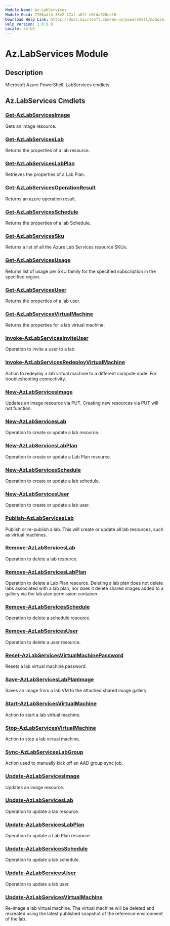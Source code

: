 ```yaml
---
Module Name: Az.LabServices
Module Guid: 7788adf4-33e2-47af-a0f1-e0fda928eef6
Download Help Link: https://docs.microsoft.com/en-us/powershell/module/az.labservices
Help Version: 1.0.0.0
Locale: en-US
---
```


# Az.LabServices Module
## Description
Microsoft Azure PowerShell: LabServices cmdlets

## Az.LabServices Cmdlets
### [Get-AzLabServicesImage](Get-AzLabServicesImage.md)
Gets an image resource.

### [Get-AzLabServicesLab](Get-AzLabServicesLab.md)
Returns the properties of a lab resource.

### [Get-AzLabServicesLabPlan](Get-AzLabServicesLabPlan.md)
Retrieves the properties of a Lab Plan.

### [Get-AzLabServicesOperationResult](Get-AzLabServicesOperationResult.md)
Returns an azure operation result.

### [Get-AzLabServicesSchedule](Get-AzLabServicesSchedule.md)
Returns the properties of a lab Schedule.

### [Get-AzLabServicesSku](Get-AzLabServicesSku.md)
Returns a list of all the Azure Lab Services resource SKUs.

### [Get-AzLabServicesUsage](Get-AzLabServicesUsage.md)
Returns list of usage per SKU family for the specified subscription in the specified region.

### [Get-AzLabServicesUser](Get-AzLabServicesUser.md)
Returns the properties of a lab user.

### [Get-AzLabServicesVirtualMachine](Get-AzLabServicesVirtualMachine.md)
Returns the properties for a lab virtual machine.

### [Invoke-AzLabServicesInviteUser](Invoke-AzLabServicesInviteUser.md)
Operation to invite a user to a lab.

### [Invoke-AzLabServicesRedeployVirtualMachine](Invoke-AzLabServicesRedeployVirtualMachine.md)
Action to redeploy a lab virtual machine to a different compute node.
For troubleshooting connectivity.

### [New-AzLabServicesImage](New-AzLabServicesImage.md)
Updates an image resource via PUT.
Creating new resources via PUT will not function.

### [New-AzLabServicesLab](New-AzLabServicesLab.md)
Operation to create or update a lab resource.

### [New-AzLabServicesLabPlan](New-AzLabServicesLabPlan.md)
Operation to create or update a Lab Plan resource.

### [New-AzLabServicesSchedule](New-AzLabServicesSchedule.md)
Operation to create or update a lab schedule.

### [New-AzLabServicesUser](New-AzLabServicesUser.md)
Operation to create or update a lab user.

### [Publish-AzLabServicesLab](Publish-AzLabServicesLab.md)
Publish or re-publish a lab.
This will create or update all lab resources, such as virtual machines.

### [Remove-AzLabServicesLab](Remove-AzLabServicesLab.md)
Operation to delete a lab resource.

### [Remove-AzLabServicesLabPlan](Remove-AzLabServicesLabPlan.md)
Operation to delete a Lab Plan resource.
Deleting a lab plan does not delete labs associated with a lab plan, nor does it delete shared images added to a gallery via the lab plan permission container.

### [Remove-AzLabServicesSchedule](Remove-AzLabServicesSchedule.md)
Operation to delete a schedule resource.

### [Remove-AzLabServicesUser](Remove-AzLabServicesUser.md)
Operation to delete a user resource.

### [Reset-AzLabServicesVirtualMachinePassword](Reset-AzLabServicesVirtualMachinePassword.md)
Resets a lab virtual machine password.

### [Save-AzLabServicesLabPlanImage](Save-AzLabServicesLabPlanImage.md)
Saves an image from a lab VM to the attached shared image gallery.

### [Start-AzLabServicesVirtualMachine](Start-AzLabServicesVirtualMachine.md)
Action to start a lab virtual machine.

### [Stop-AzLabServicesVirtualMachine](Stop-AzLabServicesVirtualMachine.md)
Action to stop a lab virtual machine.

### [Sync-AzLabServicesLabGroup](Sync-AzLabServicesLabGroup.md)
Action used to manually kick off an AAD group sync job.

### [Update-AzLabServicesImage](Update-AzLabServicesImage.md)
Updates an image resource.

### [Update-AzLabServicesLab](Update-AzLabServicesLab.md)
Operation to update a lab resource.

### [Update-AzLabServicesLabPlan](Update-AzLabServicesLabPlan.md)
Operation to update a Lab Plan resource.

### [Update-AzLabServicesSchedule](Update-AzLabServicesSchedule.md)
Operation to update a lab schedule.

### [Update-AzLabServicesUser](Update-AzLabServicesUser.md)
Operation to update a lab user.

### [Update-AzLabServicesVirtualMachine](Update-AzLabServicesVirtualMachine.md)
Re-image a lab virtual machine.
The virtual machine will be deleted and recreated using the latest published snapshot of the reference environment of the lab.

